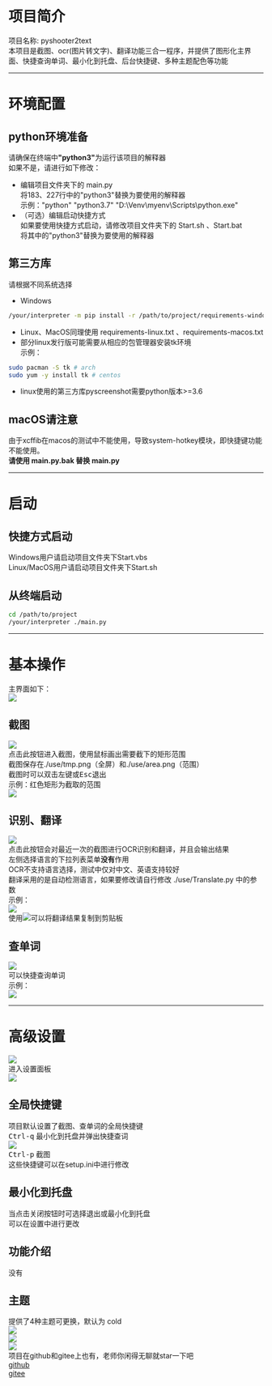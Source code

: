 # 项目简介
项目名称: pyshooter2text  
本项目是截图、ocr(图片转文字)、翻译功能三合一程序，并提供了图形化主界面、快捷查询单词、最小化到托盘、后台快捷键、多种主题配色等功能  
___
# 环境配置
## python环境准备
请确保在终端中<b>"python3"</b>为运行该项目的解释器  
如果不是，请进行如下修改：  
- 编辑项目文件夹下的 main.py  
将183、227行中的"python3"替换为要使用的解释器  
示例："python" "python3.7" "D:\Venv\myenv\Scripts\python.exe"  
- （可选）编辑启动快捷方式  
如果要使用快捷方式启动，请修改项目文件夹下的 Start.sh 、Start.bat  
将其中的"python3"替换为要使用的解释器  
## 第三方库
请根据不同系统选择  
- Windows  
```sh
/your/interpreter -m pip install -r /path/to/project/requirements-windows.txt
```
- Linux、MacOS同理使用 requirements-linux.txt 、requirements-macos.txt  
- 部分linux发行版可能需要从相应的包管理器安装tk环境  
示例：  
```sh
sudo pacman -S tk # arch
sudo yum -y install tk # centos
```
- linux使用的第三方库pyscreenshot需要python版本>=3.6  
## macOS请注意
由于xcffib在macos的测试中不能使用，导致system-hotkey模块，即快捷键功能不能使用。  
__请使用 main.py.bak 替换 main.py__
___
# 启动
## 快捷方式启动
Windows用户请启动项目文件夹下Start.vbs  
Linux/MacOS用户请启动项目文件夹下Start.sh  
## 从终端启动
```sh
cd /path/to/project
/your/interpreter ./main.py
```
___
# 基本操作
主界面如下：  
![](_v_images/20200627133856366_9516.png)  
## 截图
![](_v_images/20200627133947753_29880.png)  
点击此按钮进入截图，使用鼠标画出需要截下的矩形范围  
截图保存在./use/tmp.png（全屏）和./use/area.png（范围）  
截图时可以双击左键或<kbd>Esc</kbd>退出  
示例：红色矩形为截取的范围  
![](_v_images/20200627140534752_1396.png)  
## 识别、翻译
![](_v_images/20200627134517732_29759.png)  
点击此按钮会对最近一次的截图进行OCR识别和翻译，并且会输出结果  
左侧选择语言的下拉列表菜单<b>没有</b>作用  
OCR不支持语言选择，测试中仅对中文、英语支持较好  
翻译采用的是自动检测语言，如果要修改请自行修改 ./use/Translate.py 中的参数  
示例：  
![](_v_images/20200627140735419_24754.png)  
使用![](_v_images/20200627142530199_31400.png)可以将翻译结果复制到剪贴板  
## 查单词
![](_v_images/20200627140819421_22567.png)  
可以快捷查询单词  
示例：  
![](_v_images/20200627140656280_27158.png)  
___
# 高级设置
![](_v_images/20200627141649065_2999.png)  
进入设置面板  
![](_v_images/20200628112132614_11176.png)  
## 全局快捷键
项目默认设置了截图、查单词的全局快捷键  
<kbd>Ctrl-q</kbd>    最小化到托盘并弹出快捷查词  
![](_v_images/20200627141349636_28339.png)  
<kbd>Ctrl-p</kbd>    截图  
这些快捷键可以在setup.ini中进行修改  
## 最小化到托盘
当点击关闭按钮时可选择退出或最小化到托盘  
可以在设置中进行更改  
## 功能介绍
没有  
## 主题
提供了4种主题可更换，默认为 cold  
![](_v_images/20200628212155558_25419.png)  
![](_v_images/20200628212213550_32381.png)  
![](_v_images/20200628212245395_682.png)  
项目在github和gitee上也有，老师你闲得无聊就star一下吧  
[github](https://github.com/Aniki-Gathering/pyshooter2text)  
[gitee](https://gitee.com/SweetCornSausage/pyshooter2text)
